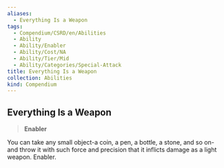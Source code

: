 ```yaml
---
aliases:
  - Everything Is a Weapon
tags:
  - Compendium/CSRD/en/Abilities
  - Ability
  - Ability/Enabler
  - Ability/Cost/NA
  - Ability/Tier/Mid
  - Ability/Categories/Special-Attack
title: Everything Is a Weapon
collection: Abilities
kind: Compendium
---
```

## Everything Is a Weapon  
>**Enabler**
  
You can take any small object-a coin, a pen, a bottle, a stone, and so on-and throw it with such force and precision that it inflicts damage as a light weapon. Enabler.
